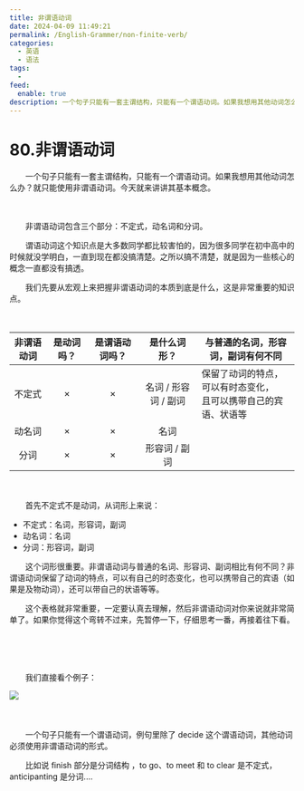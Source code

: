 ```yaml
---
title: 非谓语动词
date: 2024-04-09 11:49:21
permalink: /English-Grammer/non-finite-verb/
categories:
  - 英语
  - 语法
tags:
  - 
feed:
  enable: true
description: 一个句子只能有一套主谓结构，只能有一个谓语动词。如果我想用其他动词怎么办？就只能使用非谓语动词。今天就来讲讲其基本概念。
---
```

# 80.非谓语动词

　　一个句子只能有一套主谓结构，只能有一个谓语动词。如果我想用其他动词怎么办？就只能使用非谓语动词。今天就来讲讲其基本概念。
<!-- more -->

　　‍

　　非谓语动词包含三个部分：不定式，动名词和分词。‍‍

　　谓语动词这个知识点是大多数同学都比较害怕的，因为很多同学在初中高中的时候就没学明白，‍‍一直到现在都没搞清楚。之所以搞不清楚，就是因为一些核心的概念一直都没有搞透。‍‍

　　我们先要从宏观上来把握非谓语动词的本质‍‍到底是什么，这是非常重要的知识点。‍‍

　　‍

|非谓语动词|是动词吗？|是谓语动词吗？|是什么词形？|与普通的名词，形容词，副词有何不同|
| :----------: | :----------: | :--------------: | :--------------------: | -----------------------------------------------------------------------------------------------|
|不定式|×|×|名词 / 形容词 / 副词|保留了动词的特点，可以有时态变化，<br />且可以携带自己的宾语、状语等<br />|
|动名词|×|×|名词||
|分词|×|×|形容词 / 副词||

　　‍

　　首先不定式不是动词，从词形上来说：

* 不定式：名词，形容词，副词
* 动名词：名词
* 分词：形容词，副词

　　这个词形很重要。非谓语动词与普通的名词、形容词、副词相比有何不同？非谓语动词保留了动词的特点，可以有自己的时态变化，也可以携带自己的宾语（如果是‍‍及物动词），还可以带自己的状语等等。

　　这个表格就非常重要，一定要认真去理解，然后非谓语动词对你来说就非常简单了。如果你觉得这个弯转不过来，先暂停一下，仔细思考一番，‍‍再接着往下看。

　　‍

　　‍

　　我们直接看个例子：

​![](https://image.peterjxl.com/blog/image-20240409210227-rln8r3v.png)​

　　‍

　　一个句子只能有一个谓语动词，例句里除了 decide 这个谓语动词，其他动词必须使用非谓语动词的形式。

　　比如说 finish 部分是分词结构 ，to go、to meet 和 to clear 是不定式，anticipanting 是分词....

　　‍
